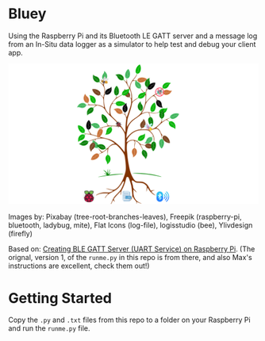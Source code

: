 # Bluey

Using the Raspberry Pi and its Bluetooth LE GATT server and a message log from an In-Situ data logger as a simulator to help test and debug your client app.

<img src="readme/Bluey.png"/>

Images by: Pixabay (tree-root-branches-leaves), Freepik (raspberry-pi, bluetooth, ladybug, mite), Flat Icons (log-file), logisstudio (bee), Ylivdesign (firefly)

Based on: [Creating BLE GATT Server (UART Service) on Raspberry Pi](https://scribles.net/creating-ble-gatt-server-uart-service-on-raspberry-pi/). (The orignal, version 1, of the `runme.py` in this repo is from there, and also Max's instructions are excellent, check them out!)

# Getting Started

Copy the `.py` and `.txt` files from this repo to a folder on your Raspberry Pi and run the `runme.py` file.
